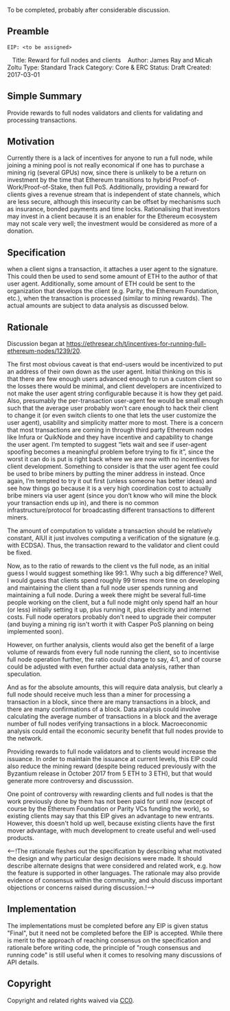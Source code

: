 To be completed, probably after considerable discussion.

## Preamble

    EIP: <to be assigned>
    Title: Reward for full nodes and clients
    Author: James Ray and Micah Zoltu
    Type: Standard Track
    Category: Core & ERC
    Status: Draft
    Created: 2017-03-01

## Simple Summary
Provide rewards to full nodes validators and clients for validating and processing transactions.

<!--## Abstract-->
<!--A short (~200 word) description of the technical issue being addressed.-->

## Motivation
Currently there is a lack of incentives for anyone to run a full node, while joining a mining pool is not really economical if one has to purchase a mining rig (several GPUs) now, since there is unlikely to be a return on investment by the time that Ethereum transitions to hybrid Proof-of-Work/Proof-of-Stake, then full PoS. Additionally, providing a reward for clients gives a revenue stream that is independent of state channels, which are less secure, although this insecurity can be offset by mechanisms such as insurance, bonded payments and time locks. Rationalising that investors may invest in a client because it is an enabler for the Ethereum ecosystem may not scale very well; the investment would be considered as more of a donation.

## Specification
when a client signs a transaction, it attaches a user agent to the signature. This could then be used to send some amount of ETH to the author of that user agent. Additionally, some amount of ETH could be sent to the organization that develops the client (e.g. Parity, the Ethereum Foundation, etc.), when the transaction is processed (similar to mining rewards). The actual amounts are subject to data analysis as discussed below.

## Rationale

Discussion began at https://ethresear.ch/t/incentives-for-running-full-ethereum-nodes/1239/20.

The first most obvious caveat is that end-users would be incentivized to put an address of their own down as the user agent. Initial thinking on this is that there are few enough users advanced enough to run a custom client so the losses there would be minimal, and client developers are incentivized to not make the user agent string configurable because it is how they get paid. Also, presumably the per-transaction user-agent fee would be small enough such that the average user probably won’t care enough to hack their client to change it (or even switch clients to one that lets the user customize the user agent), usability and simplicity matter more to most. There is a concern that most transactions are coming in through third party Ethereum nodes like Infura or QuikNode and they have incentive and capability to change the user agent.
I’m tempted to suggest “lets wait and see if user-agent spoofing becomes a meaningful problem before trying to fix it”, since the worst it can do is put is right back where we are now with no incentives for client development.
Something to consider is that the user agent fee could be used to bribe miners by putting the miner address in instead. Once again, I’m tempted to try it out first (unless someone has better ideas) and see how things go because it is a very high coordination cost to actually bribe miners via user agent (since you don’t know who will mine the block your transaction ends up in), and there is no common infrastructure/protocol for broadcasting different transactions to different miners.

The amount of computation to validate a transaction should be relatively constant, AIUI it just involves computing a verification of the signature (e.g. with ECDSA). Thus, the transaction reward to the validator and client could be fixed.

Now, as to the ratio of rewards to the client vs the full node, as an initial guess I would suggest something like 99:1. Why such a big difference? Well, I would guess that clients spend roughly 99 times more time on developing and maintaining the client than a full node user spends running and maintaining a full node. During a week there might be several full-time people working on the client, but a full node might only spend half an hour (or less) initially setting it up, plus running it, plus electricity and internet costs. Full node operators probably don't need to upgrade their computer (and buying a mining rig isn't worth it with Casper PoS planning on being implemented soon).

However, on further analysis, clients would also get the benefit of a large volume of rewards from every full node running the client, so to incentivise full node operation further, the ratio could change to say, 4:1, and of course could be adjusted with even further actual data analysis, rather than speculation.

And as for the absolute amounts, this will require data analysis, but clearly a full node should receive much less than a miner for processing a transaction in a block, since there are many transactions in a block, and there are many confirmations of a block. Data analysis could involve calculating the average number of transactions in a block and the average number of full nodes verifying transactions in a block. Macroeconomic analysis could entail the economic security benefit that full nodes provide to the network.

Providing rewards to full node validators and to clients would increase the issuance. In order to maintain the issuance at current levels, this EIP could also reduce the mining reward (despite being reduced previously with the Byzantium release in October 2017 from 5 ETH to 3 ETH), but that would generate more controversy and discusssion.

One point of controversy with rewarding clients and full nodes is that the work previously done by them has not been paid for until now (except of course by the Ethereum Foundation or Parity VCs funding the work), so existing clients may say that this EIP gives an advantage to new entrants. However, this doesn't hold up well, because existing clients have the first mover advantage, with much development to create useful and well-used products.

<--!The rationale fleshes out the specification by describing what motivated the design and why particular design decisions were made. It should describe alternate designs that were considered and related work, e.g. how the feature is supported in other languages. The rationale may also provide evidence of consensus within the community, and should discuss important objections or concerns raised during discussion.!-->

<!--## Backwards Compatibility-->
<!--All EIPs that introduce backwards incompatibilities must include a section describing these incompatibilities and their severity. The EIP must explain how the author proposes to deal with these incompatibilities. EIP submissions without a sufficient backwards compatibility treatise may be rejected outright.-->

<!--## Test Cases-->
<!--Test cases for an implementation are mandatory for EIPs that are affecting consensus changes. Other EIPs can choose to include links to test cases if applicable.-->

## Implementation
The implementations must be completed before any EIP is given status "Final", but it need not be completed before the EIP is accepted. While there is merit to the approach of reaching consensus on the specification and rationale before writing code, the principle of "rough consensus and running code" is still useful when it comes to resolving many discussions of API details.

## Copyright
Copyright and related rights waived via [CC0](https://creativecommons.org/share-your-work/public-domain/cc0/).
